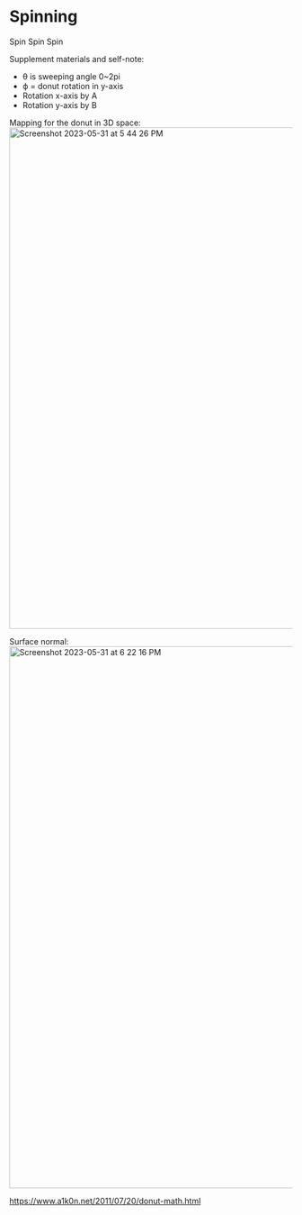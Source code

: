 # Spinning
Spin Spin Spin 

Supplement materials and self-note:
- θ is sweeping angle 0~2pi
- ϕ = donut rotation in y-axis 
- Rotation x-axis by A
- Rotation y-axis by B 

Mapping for the donut in 3D space: 
<img width="890" alt="Screenshot 2023-05-31 at 5 44 26 PM" src="https://github.com/Saiph1/Spinning/assets/75319087/0bf55631-35b6-4c79-ba04-b12091ad22f1">

Surface normal:
<img width="962" alt="Screenshot 2023-05-31 at 6 22 16 PM" src="https://github.com/Saiph1/Spinning/assets/75319087/298b4a8b-9d1f-4ae2-bd72-20a35e764a09">

https://www.a1k0n.net/2011/07/20/donut-math.html
